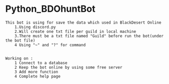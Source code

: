 # Python_BDOhuntBot
    This bot is using for save the data which used in BlackDesert Online
        1.Using discord.py
        2.Will create one txt file per guild in local machine
        3.There must be a txt file named "Guild" before run the bot(under the bot file)
        4 Using "~" and "?" for command
       
       
    Working on :
        1 Connect to a database
        2 Keep the bot online by using some free server
        3 Add more function
        4 Complete help page
